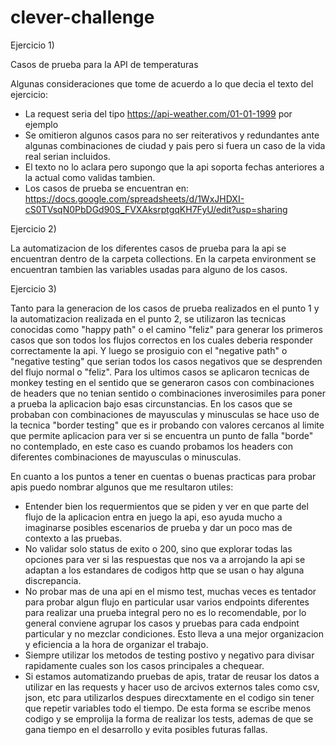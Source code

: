 # clever-challenge

Ejercicio 1)

Casos de prueba para la API de temperaturas

Algunas consideraciones que tome de acuerdo a lo que decia el texto del ejercicio:
- La request seria del tipo https://api-weather.com/01-01-1999 por ejemplo
- Se omitieron algunos casos para no ser reiterativos y redundantes ante algunas combinaciones de ciudad y pais pero si fuera un caso de la vida real serian     incluidos.
- El texto no lo aclara pero supongo que la api soporta fechas anteriores a la actual como validas tambien.
- Los casos de prueba se encuentran en: https://docs.google.com/spreadsheets/d/1WxJHDXI-cS0TVsqN0PbDGd90S_FVXAksrptgqKH7FyU/edit?usp=sharing


Ejercicio 2)

La automatizacion de los diferentes casos de prueba para la api se encuentran dentro de la carpeta collections. En la carpeta environment se encuentran tambien las variables usadas para alguno de los casos.


Ejercicio 3)

Tanto para la generacion de los casos de prueba realizados en el punto 1 y la automatizacion realizada en el punto 2, se utilizaron las tecnicas conocidas como "happy path" o el camino "feliz" para generar los primeros casos que son todos los flujos correctos en los cuales deberia responder correctamente la api. Y luego se prosiguio con el "negative path" o "negative testing" que serian todos los casos negativos que se desprenden del flujo normal o "feliz". 
Para los ultimos casos se aplicaron tecnicas de monkey testing en el sentido que se generaron casos con combinaciones de headers que no tenian sentido o combinaciones inverosimiles para poner a prueba la aplicacion bajo esas circunstancias.
En los casos que se probaban con combinaciones de mayusculas y minusculas se hace uso de la tecnica "border testing" que es ir probando con valores cercanos al limite que permite aplicacion para ver si se encuentra un punto de falla "borde" no contemplado, en este caso es cuando probamos los headers con diferentes combinaciones de mayusculas o minusculas.

En cuanto a los puntos a tener en cuentas o buenas practicas para probar apis puedo nombrar algunos que me resultaron utiles:
- Entender bien los requermientos que se piden y ver en que parte del flujo de la aplicacion entra en juego la api, eso ayuda mucho a imaginarse posibles escenarios de prueba y dar un poco mas de contexto a las pruebas.
- No validar solo status de exito o 200, sino que explorar todas las opciones para ver si las respuestas que nos va a arrojando la api se adaptan a los estandares de codigos http que se usan o hay alguna discrepancia.
- No probar mas de una api en el mismo test, muchas veces es tentador para probar algun flujo en particular usar varios endpoints diferentes para realizar una prueba integral pero no es lo recomendable, por lo general conviene agrupar los casos y pruebas para cada endpoint particular y no mezclar condiciones. Esto lleva a una mejor organizacion y eficiencia a la hora de organizar el trabajo.
- Siempre utilizar los metodos de testing postivo y negativo para divisar rapidamente cuales son los casos principales a chequear.
- Si estamos automatizando pruebas de apis, tratar de reusar los datos a utilizar en las requests y hacer uso de arcivos externos tales como csv, json, etc para utilizarlos despues direcxtamente en el codigo sin tener que repetir variables todo el tiempo. De esta forma se escribe menos codigo y se emprolija la forma de realizar los tests, ademas de que se gana tiempo en el desarrollo y evita posibles futuras fallas.
